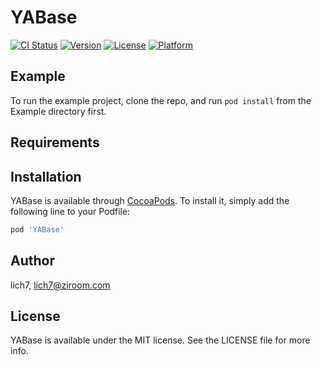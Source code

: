 # YABase

[![CI Status](https://img.shields.io/travis/lich7/YABase.svg?style=flat)](https://travis-ci.org/lich7/YABase)
[![Version](https://img.shields.io/cocoapods/v/YABase.svg?style=flat)](https://cocoapods.org/pods/YABase)
[![License](https://img.shields.io/cocoapods/l/YABase.svg?style=flat)](https://cocoapods.org/pods/YABase)
[![Platform](https://img.shields.io/cocoapods/p/YABase.svg?style=flat)](https://cocoapods.org/pods/YABase)

## Example

To run the example project, clone the repo, and run `pod install` from the Example directory first.

## Requirements

## Installation

YABase is available through [CocoaPods](https://cocoapods.org). To install
it, simply add the following line to your Podfile:

```ruby
pod 'YABase'
```

## Author

lich7, lich7@ziroom.com

## License

YABase is available under the MIT license. See the LICENSE file for more info.
